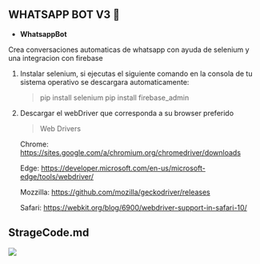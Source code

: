 ## WHATSAPP BOT V3 🤖

- **WhatsappBot**

Crea conversaciones automaticas de whatsapp con ayuda de selenium y una integracion con firebase
   
 1. Instalar selenium, si ejecutas el siguiente comando en la consola de tu sistema operativo se descargara automaticamente:
    >   pip install selenium
    >   pip install firebase_admin

 1. Descargar el webDriver que corresponda a su browser preferido
    >  Web Drivers

    Chrome:
     https://sites.google.com/a/chromium.org/chromedriver/downloads
	 
    Edge:
    https://developer.microsoft.com/en-us/microsoft-edge/tools/webdriver/
	
    Mozzilla:
    https://github.com/mozilla/geckodriver/releases
	
    Safari:
    https://webkit.org/blog/6900/webdriver-support-in-safari-10/


## StrageCode.md

![](https://avatars.githubusercontent.com/u/79027421?s=200&v=4)
